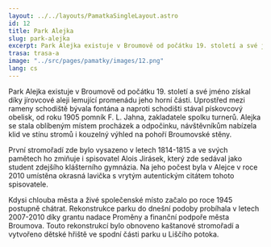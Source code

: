 ```yaml
---
layout: ../../layouts/PamatkaSingleLayout.astro
id: 12
title: Park Alejka
slug: park-alejka
excerpt: Park Alejka existuje v Broumově od počátku 19. století a své jméno získal díky jírovcové aleji lemující promenádu jeho horní části. Uprostřed mezi rameny schodiště bývala fontána a naproti schodišti stával pískovcový obelisk, od roku 1905 pomník F. L. Jahna, zakladatele spolku turnerů. Alejka se stala oblíbeným místem procházek a odpočinku, návštěvníkům nabízela klid ve stínu stromů i kouzelný výhled na pohoří Broumovské stěny.
trasa: trasa-a
image: "../src/pages/pamatky/images/12.png"
lang: cs
---
```


Park Alejka existuje v Broumově od počátku 19. století a své jméno získal díky jírovcové aleji lemující promenádu jeho horní části. Uprostřed mezi rameny schodiště bývala fontána a naproti schodišti stával pískovcový obelisk, od roku 1905 pomník F. L. Jahna, zakladatele spolku turnerů. Alejka se stala oblíbeným místem procházek a odpočinku, návštěvníkům nabízela klid ve stínu stromů i kouzelný výhled na pohoří Broumovské stěny.

První stromořadí zde bylo vysazeno v letech 1814-1815 a ve svých pamětech ho zmiňuje i spisovatel Alois Jirásek, který zde sedával jako student zdejšího klášterního gymnázia. Na jeho počest byla v Alejce  v roce 2010 umístěna okrasná lavička s vrytým autentickým citátem tohoto spisovatele.

Kdysi chlouba města a živé společenské místo začalo po roce 1945 postupně chátrat. Rekonstrukce parku do dnešní podoby probíhala v letech 2007-2010 díky grantu nadace Proměny a finanční podpoře města Broumova. Touto rekonstrukcí bylo obnoveno kaštanové stromořadí a vytvořeno dětské hřiště ve spodní části parku u Liščího potoka.
